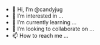 - 👋 Hi, I’m @candyjug
- 👀 I’m interested in ...
- 🌱 I’m currently learning ...
- 💞️ I’m looking to collaborate on ...
- 📫 How to reach me ...

<!---
candyjug/candyjug is a ✨ special ✨ repository because its `README.md` (this file) appears on your GitHub profile.
You can click the Preview link to take a look at your changes.
--->
